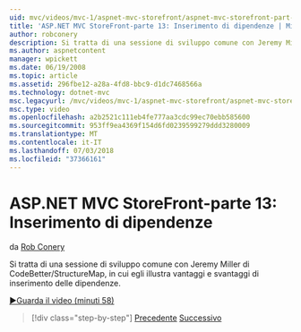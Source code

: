 ```yaml
---
uid: mvc/videos/mvc-1/aspnet-mvc-storefront/aspnet-mvc-storefront-part-13-dependency-injection
title: 'ASP.NET MVC StoreFront-parte 13: Inserimento di dipendenze | Microsoft Docs'
author: robconery
description: Si tratta di una sessione di sviluppo comune con Jeremy Miller di CodeBetter/StructureMap, in cui egli illustra vantaggi e svantaggi di inserimento delle dipendenze.
ms.author: aspnetcontent
manager: wpickett
ms.date: 06/19/2008
ms.topic: article
ms.assetid: 296fbe12-a28a-4fd8-bbc9-d1dc7468566a
ms.technology: dotnet-mvc
msc.legacyurl: /mvc/videos/mvc-1/aspnet-mvc-storefront/aspnet-mvc-storefront-part-13-dependency-injection
msc.type: video
ms.openlocfilehash: a2b2521c111eb4fe777aa3cdc99ec70ebb585600
ms.sourcegitcommit: 953ff9ea4369f154d6fd0239599279ddd3280009
ms.translationtype: MT
ms.contentlocale: it-IT
ms.lasthandoff: 07/03/2018
ms.locfileid: "37366161"
---
```

<a name="aspnet-mvc-storefront-part-13-dependency-injection"></a>ASP.NET MVC StoreFront-parte 13: Inserimento di dipendenze
====================
da [Rob Conery](https://github.com/robconery)

Si tratta di una sessione di sviluppo comune con Jeremy Miller di CodeBetter/StructureMap, in cui egli illustra vantaggi e svantaggi di inserimento delle dipendenze.

[&#9654;Guarda il video (minuti 58)](https://channel9.msdn.com/Blogs/ASP-NET-Site-Videos/aspnet-mvc-storefront-part-13-dependency-injection)

> [!div class="step-by-step"]
> [Precedente](aspnet-mvc-storefront-part-12-mocking.md)
> [Successivo](aspnet-mvc-storefront-part-14-rich-client-interaction.md)

